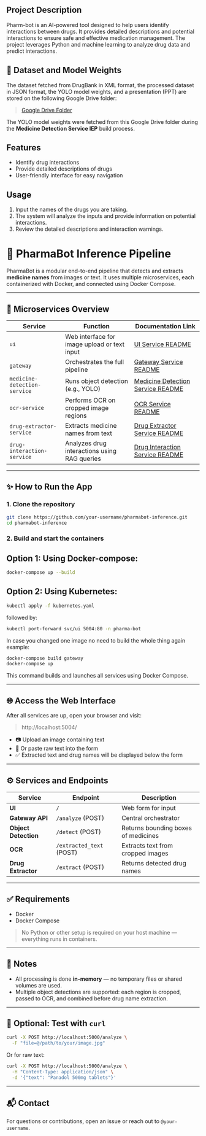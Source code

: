 ## Project Description

Pharm-bot is an AI-powered tool designed to help users identify interactions between drugs. It provides detailed descriptions and potential interactions to ensure safe and effective medication management. The project leverages Python and machine learning to analyze drug data and predict interactions.

## 📂 Dataset and Model Weights

The dataset fetched from DrugBank in XML format, the processed dataset in JSON format, the YOLO model weights, and a presentation (PPT) are stored on the following Google Drive folder:

> [Google Drive Folder](https://drive.google.com/drive/folders/1AsXPMnnyPdXYRViMd48ZNXTD_oK1KZ2c)

The YOLO model weights were fetched from this Google Drive folder during the **Medicine Detection Service IEP** build process.

## Features

- Identify drug interactions
- Provide detailed descriptions of drugs
- User-friendly interface for easy navigation

## Usage

1. Input the names of the drugs you are taking.
2. The system will analyze the inputs and provide information on potential interactions.
3. Review the detailed descriptions and interaction warnings.

# 💊 PharmaBot Inference Pipeline

PharmaBot is a modular end-to-end pipeline that detects and extracts **medicine names** from images or text. It uses multiple microservices, each containerized with Docker, and connected using Docker Compose.

---

## 🧠 Microservices Overview

| Service                      | Function                                     | Documentation Link                                                          |
| ---------------------------- | -------------------------------------------- | --------------------------------------------------------------------------- |
| `ui`                         | Web interface for image upload or text input | [UI Service README](./ui/README.md)                                         |
| `gateway`                    | Orchestrates the full pipeline               | [Gateway Service README](./gateway/README.md)                               |
| `medicine-detection-service` | Runs object detection (e.g., YOLO)           | [Medicine Detection Service README](./medicine_detection_service/README.md) |
| `ocr-service`                | Performs OCR on cropped image regions        | [OCR Service README](./ocr-service/README.md)                               |
| `drug-extractor-service`     | Extracts medicine names from text            | [Drug Extractor Service README](./drug_extractor_service/README.md)         |
| `drug-interaction-service`   | Analyzes drug interactions using RAG queries | [Drug Interaction Service README](./drug_interaction_service/README.md)     |

---

## ✨ How to Run the App

### 1. Clone the repository

```bash
git clone https://github.com/your-username/pharmabot-inference.git
cd pharmabot-inference
```

### 2. Build and start the containers

## Option 1: Using Docker-compose:

```bash
docker-compose up --build
```

## Option 2: Using Kubernetes:

```bash
kubectl apply -f kubernetes.yaml
```

followed by:

```bash
kubectl port-forward svc/ui 5004:80 -n pharma-bot
```

In case you changed one image no need to build the whole thing again
example:

```bash
docker-compose build gateway
docker-compose up
```

This command builds and launches all services using Docker Compose.

---

## 🌐 Access the Web Interface

After all services are up, open your browser and visit:

> http://localhost:5004/

- 📷 Upload an image containing text
- 💬 Or paste raw text into the form
- ✅ Extracted text and drug names will be displayed below the form

---

## ⚙️ Services and Endpoints

| Service              | Endpoint                 | Description                         |
| -------------------- | ------------------------ | ----------------------------------- |
| **UI**               | `/`                      | Web form for input                  |
| **Gateway API**      | `/analyze` (POST)        | Central orchestrator                |
| **Object Detection** | `/detect` (POST)         | Returns bounding boxes of medicines |
| **OCR**              | `/extracted_text` (POST) | Extracts text from cropped images   |
| **Drug Extractor**   | `/extract` (POST)        | Returns detected drug names         |

---

## ✅ Requirements

- Docker
- Docker Compose

> No Python or other setup is required on your host machine — everything runs in containers.

---

## 📌 Notes

- All processing is done **in-memory** — no temporary files or shared volumes are used.
- Multiple object detections are supported: each region is cropped, passed to OCR, and combined before drug name extraction.

---

## 🧪 Optional: Test with `curl`

```bash
curl -X POST http://localhost:5000/analyze \
  -F "file=@/path/to/your/image.jpg"
```

Or for raw text:

```bash
curl -X POST http://localhost:5000/analyze \
  -H "Content-Type: application/json" \
  -d '{"text": "Panadol 500mg tablets"}'
```

---

## 📬 Contact

For questions or contributions, open an issue or reach out to `@your-username`.
